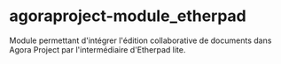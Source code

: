 agoraproject-module_etherpad
============================

Module permettant d'intégrer l'édition collaborative de documents dans Agora Project par l'intermédiaire d'Etherpad lite.
